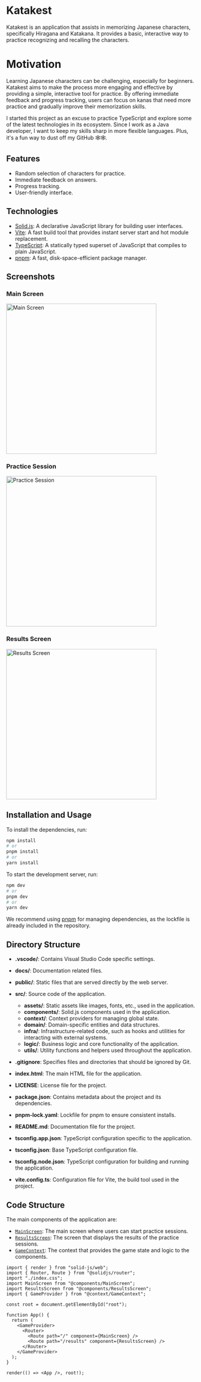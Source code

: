 # Katakest

Katakest is an application that assists in memorizing Japanese characters, specifically Hiragana and Katakana. It provides a basic, interactive way to practice recognizing and recalling the characters.

# Motivation

Learning Japanese characters can be challenging, especially for beginners. Katakest aims to make the process more engaging and effective by providing a simple, interactive tool for practice. By offering immediate feedback and progress tracking, users can focus on kanas that need more practice and gradually improve their memorization skills.

I started this project as an excuse to practice TypeScript and explore some of the latest technologies in its ecosystem. Since I work as a Java developer, I want to keep my skills sharp in more flexible languages. Plus, it's a fun way to dust off my GitHub 🕸️🕸️.

## Features

- Random selection of characters for practice.
- Immediate feedback on answers.
- Progress tracking.
- User-friendly interface.

## Technologies

- [Solid.js](https://solidjs.com/): A declarative JavaScript library for building user interfaces.
- [Vite](https://vitejs.dev/): A fast build tool that provides instant server start and hot module replacement.
- [TypeScript](https://www.typescriptlang.org/): A statically typed superset of JavaScript that compiles to plain JavaScript.
- [pnpm](https://pnpm.io/): A fast, disk-space-efficient package manager.

## Screenshots

### Main Screen

<img src="docs/assets/screenshot-before-user-answer.png" alt="Main Screen" width="400">

### Practice Session

<img src="docs/assets/screnshoot-with-blocks-selected-and-displayed-answer.png" alt="Practice Session" width="400">

### Results Screen

<img src="docs/assets/screenshot-showing-results.png" alt="Results Screen" width="400">

## Installation and Usage

To install the dependencies, run:

```bash
npm install
# or
pnpm install
# or
yarn install
```

To start the development server, run:

```bash
npm dev
# or
pnpm dev
# or
yarn dev
```

We recommend using [pnpm](https://pnpm.io/) for managing dependencies, as the lockfile is already included in the repository.

## Directory Structure

- **.vscode/**: Contains Visual Studio Code specific settings.

- **docs/**: Documentation related files.

- **public/**: Static files that are served directly by the web server.

- **src/**: Source code of the application.

  - **assets/**: Static assets like images, fonts, etc., used in the application.
  - **components/**: Solid.js components used in the application.
  - **context/**: Context providers for managing global state.
  - **domain/**: Domain-specific entities and data structures.
  - **infra/**: Infrastructure-related code, such as hooks and utilities for interacting with external systems.
  - **logic/**: Business logic and core functionality of the application.
  - **utils/**: Utility functions and helpers used throughout the application.

- **.gitignore**: Specifies files and directories that should be ignored by Git.

- **index.html**: The main HTML file for the application.

- **LICENSE**: License file for the project.

- **package.json**: Contains metadata about the project and its dependencies.

- **pnpm-lock.yaml**: Lockfile for pnpm to ensure consistent installs.

- **README.md**: Documentation file for the project.

- **tsconfig.app.json**: TypeScript configuration specific to the application.

- **tsconfig.json**: Base TypeScript configuration file.

- **tsconfig.node.json**: TypeScript configuration for building and running the application.

- **vite.config.ts**: Configuration file for Vite, the build tool used in the project.

## Code Structure

The main components of the application are:

- [`MainScreen`](./src/components/MainScreen.tsx): The main screen where users can start practice sessions.
- [`ResultsScreen`](./src/components/ResultsScreen.tsx): The screen that displays the results of the practice sessions.
- [`GameContext`](./src/context/GameContext.tsx): The context that provides the game state and logic to the components.

```tsx
import { render } from "solid-js/web";
import { Router, Route } from "@solidjs/router";
import "./index.css";
import MainScreen from "@components/MainScreen";
import ResultsScreen from "@components/ResultsScreen";
import { GameProvider } from "@context/GameContext";

const root = document.getElementById("root");

function App() {
  return (
    <GameProvider>
      <Router>
        <Route path="/" component={MainScreen} />
        <Route path="/results" component={ResultsScreen} />
      </Router>
    </GameProvider>
  );
}

render(() => <App />, root!);
```
